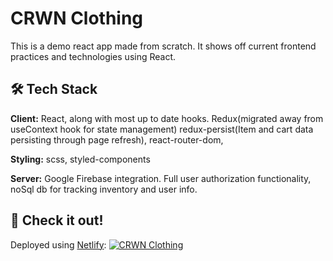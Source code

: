 # CRWN Clothing

This is a demo react app made from scratch. It shows off current frontend practices and technologies using React.


## 🛠 Tech Stack

**Client:** React, along with most up to date hooks. Redux(migrated away from useContext hook for state management) redux-persist(Item and cart data persisting through page refresh), react-router-dom,

**Styling:** scss, styled-components

**Server:** Google Firebase integration. Full user authorization functionality, noSql db for tracking inventory and user info.


## 🔗 Check it out!
Deployed using [Netlify](https://www.netlify.com/): [![CRWN Clothing](https://img.shields.io/badge/CRWN_Clothing-000?style=for-the-badge&logoColor=white)](https://visionary-paprenjak-d606cf.netlify.app/)
